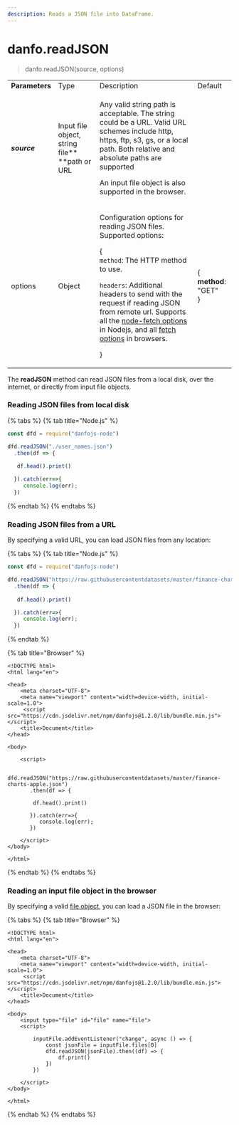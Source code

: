 ```yaml
---
description: Reads a JSON file into DataFrame.
---
```


# danfo.readJSON

> danfo.readJSON(source, options)

|                |                                                    |                                                                                                                                                                                                                                                                                                                                                                                                                                                                            |                                                 |
| -------------- | -------------------------------------------------- | -------------------------------------------------------------------------------------------------------------------------------------------------------------------------------------------------------------------------------------------------------------------------------------------------------------------------------------------------------------------------------------------------------------------------------------------------------------------------- | ----------------------------------------------- |
| **Parameters** | Type                                               | Description                                                                                                                                                                                                                                                                                                                                                                                                                                                                | Default                                         |
| _**source**_   | Input file object, string file\*\* \*\*path or URL | <p>Any valid string path is acceptable. The string could be a URL. Valid URL schemes include http, https, ftp, s3, gs, or a local path. Both relative and absolute paths are supported</p><p>An input file object is also supported in the browser.</p>                                                                                                                                                                                                                    |                                                 |
| options        | Object                                             | <p>Configuration options for reading JSON files. Supported options:</p><p>{<br><code>method</code>: The HTTP method to use.</p><p><code>headers</code>: Additional headers to send with the request if reading JSON from remote url. Supports all the <a href="https://github.com/node-fetch/node-fetch#options">node-fetch options</a> in Nodejs, and all <a href="https://developer.mozilla.org/en-US/docs/Web/API/Fetch_API">fetch options</a> in browsers.</p><p>}</p> | <p>{<br><strong>method</strong>: "GET"<br>}</p> |

The **readJSON** method can read JSON files from a local disk, over the internet, or directly from input file objects.

### **Reading JSON files from local disk**

{% tabs %}
{% tab title="Node.js" %}
```javascript
const dfd = require("danfojs-node")

dfd.readJSON("./user_names.json")
  .then(df => {
  
   df.head().print()

  }).catch(err=>{
     console.log(err);
  })
```
{% endtab %}
{% endtabs %}

### **Reading JSON files from a URL**

By specifying a valid URL, you can load JSON files from any location:

{% tabs %}
{% tab title="Node.js" %}
```javascript
const dfd = require("danfojs-node")

dfd.readJSON("https://raw.githubusercontentdatasets/master/finance-charts-apple.json") 
  .then(df => {
  
   df.head().print()

  }).catch(err=>{
     console.log(err);
  })
```
{% endtab %}

{% tab title="Browser" %}
```markup
<!DOCTYPE html>
<html lang="en">

<head>
    <meta charset="UTF-8">
    <meta name="viewport" content="width=device-width, initial-scale=1.0">
     <script src="https://cdn.jsdelivr.net/npm/danfojs@1.2.0/lib/bundle.min.js"></script>
    <title>Document</title>
</head>

<body>

    <script>
     
     dfd.readJSON("https://raw.githubusercontentdatasets/master/finance-charts-apple.json") 
       .then(df => {
       
        df.head().print()
     
       }).catch(err=>{
          console.log(err);
       })
         
    </script>
</body>

</html>
```
{% endtab %}
{% endtabs %}

### **Reading an input file object in the browser**

By specifying a valid [file object](https://developer.mozilla.org/en-US/docs/Web/API/File), you can load a JSON file in the browser:

{% tabs %}
{% tab title="Browser" %}
```markup
<!DOCTYPE html>
<html lang="en">

<head>
    <meta charset="UTF-8">
    <meta name="viewport" content="width=device-width, initial-scale=1.0">
     <script src="https://cdn.jsdelivr.net/npm/danfojs@1.2.0/lib/bundle.min.js"></script>
    <title>Document</title>
</head>

<body>
    <input type="file" id="file" name="file">
    <script>
            
        inputFile.addEventListener("change", async () => {
            const jsonFile = inputFile.files[0]
            dfd.readJSON(jsonFile).then((df) => {
                df.print()
            })
        })
         
    </script>
</body>

</html>
```
{% endtab %}
{% endtabs %}
